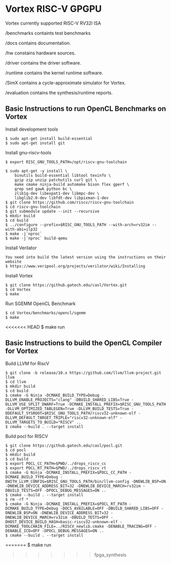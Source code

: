 # Vortex RISC-V GPGPU

Vortex currently supported RISC-V RV32I ISA

/benchmarks containts test benchmarks

/docs contains documentation.

/hw constains hardware sources.

/driver contains the driver software.

/runtime contains the kernel runtime software.

/SimX contains a cycle-approximate simulator for Vortex.

/evaluation contains the synthesis/runtime reports.

Basic Instructions to run OpenCL Benchmarks on Vortex
-----------------------------------------------------

Install development tools 

    $ sudo apt-get install build-essential
    $ sudo apt-get install git

Install gnu-riscv-tools

    $ export RISC_GNU_TOOLS_PATH=/opt/riscv-gnu-toolchain

    $ sudo apt-get -y install \
        binutils build-essential libtool texinfo \
        gzip zip unzip patchutils curl git \
        make cmake ninja-build automake bison flex gperf \
        grep sed gawk python bc \
        zlib1g-dev libexpat1-dev libmpc-dev \
        libglib2.0-dev libfdt-dev libpixman-1-dev 
    $ git clone https://github.com/riscv/riscv-gnu-toolchain
    $ cd riscv-gnu-toolchain
    $ git submodule update --init --recursive
    $ mkdir build
    $ cd build    
    $ ../configure --prefix=$RISC_GNU_TOOLS_PATH --with-arch=rv32im --with-abi=ilp32
    $ make -j`nproc`  
    $ make -j`nproc` build-qemu

Install Verilator

    You need into build the latest version using the instructions on their website
    $ https://www.veripool.org/projects/verilator/wiki/Installing 

Install Vortex 

    $ git clone https://github.gatech.edu/casl/Vortex.git
    $ cd Vortex
    $ make

Run SGEMM OpenCL Benchmark

    $ cd Vortex/benchmarks/opencl/sgemm
    $ make
<<<<<<< HEAD
    $ make run

Basic Instructions to build the OpenCL Compiler for Vortex
----------------------------------------------------------

Build LLVM for RiscV

    $ git clone -b release/10.x https://github.com/llvm/llvm-project.git llvm
    $ cd llvm
    $ mkdir build
    $ cd build
    $ cmake -G Ninja -DCMAKE_BUILD_TYPE=Debug -DLLVM_ENABLE_PROJECTS="clang" -DBUILD_SHARED_LIBS=True -DLLVM_USE_SPLIT_DWARF=True -DCMAKE_INSTALL_PREFIX=$RISC_GNU_TOOLS_PATH -DLLVM_OPTIMIZED_TABLEGEN=True -DLLVM_BUILD_TESTS=True -DDEFAULT_SYSROOT=$RISC_GNU_TOOLS_PATH/riscv32-unknown-elf -DLLVM_DEFAULT_TARGET_TRIPLE="riscv32-unknown-elf" -DLLVM_TARGETS_TO_BUILD="RISCV" ..
    $ cmake --build . --target install

Build pocl for RISCV

    $ git clone https://github.gatech.edu/casl/pocl.git
    $ cd pocl
    $ mkdir build
    $ cd build 
    $ export POCL_CC_PATH=$PWD/../drops_riscv_cc
    $ export POCL_RT_PATH=$PWD/../drops_riscv_rt
    $ cmake -G Ninja -DCMAKE_INSTALL_PREFIX=$POCL_CC_PATH -DCMAKE_BUILD_TYPE=Debug -DWITH_LLVM_CONFIG=$RISC_GNU_TOOLS_PATH/bin/llvm-config -DNEWLIB_BSP=ON -DNEWLIB_DEVICE_ADDRESS_BIT=32 -DNEWLIB_DEVICE_MARCH=rv32im -DBUILD_TESTS=OFF -DPOCL_DEBUG_MESSAGES=ON ..
    $ cmake --build . --target install
    $ rm -rf *
    $ cmake -G Ninja -DCMAKE_INSTALL_PREFIX=$POCL_RT_PATH -DCMAKE_BUILD_TYPE=Debug -DOCS_AVAILABLE=OFF -DBUILD_SHARED_LIBS=OFF -DNEWLIB_BSP=ON -DNEWLIB_DEVICE_ADDRESS_BIT=32 -DNEWLIB_DEVICE_MARCH=rv32im -DBUILD_TESTS=OFF -DHOST_DEVICE_BUILD_HASH=basic-riscv32-unknown-elf -DCMAKE_TOOLCHAIN_FILE=../RISCV_newlib.cmake -DENABLE_TRACING=OFF -DENABLE_ICD=OFF -DPOCL_DEBUG_MESSAGES=ON ..
    $ cmake --build . --target install
=======
    $ make run
>>>>>>> fpga_synthesis
